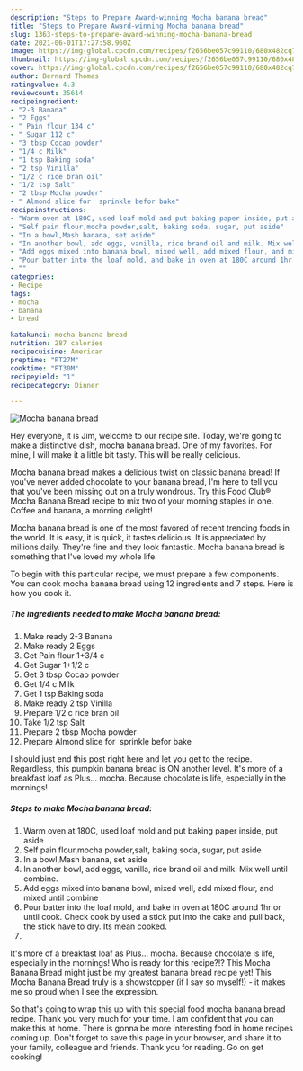 ```yaml
---
description: "Steps to Prepare Award-winning Mocha banana bread"
title: "Steps to Prepare Award-winning Mocha banana bread"
slug: 1363-steps-to-prepare-award-winning-mocha-banana-bread
date: 2021-06-01T17:27:58.960Z
image: https://img-global.cpcdn.com/recipes/f2656be057c99110/680x482cq70/mocha-banana-bread-recipe-main-photo.jpg
thumbnail: https://img-global.cpcdn.com/recipes/f2656be057c99110/680x482cq70/mocha-banana-bread-recipe-main-photo.jpg
cover: https://img-global.cpcdn.com/recipes/f2656be057c99110/680x482cq70/mocha-banana-bread-recipe-main-photo.jpg
author: Bernard Thomas
ratingvalue: 4.3
reviewcount: 35614
recipeingredient:
- "2-3 Banana"
- "2 Eggs"
- " Pain flour 134 c"
- " Sugar 112 c"
- "3 tbsp Cocao powder"
- "1/4 c Milk"
- "1 tsp Baking soda"
- "2 tsp Vinilla"
- "1/2 c rice bran oil"
- "1/2 tsp Salt"
- "2 tbsp Mocha powder"
- " Almond slice for  sprinkle befor bake"
recipeinstructions:
- "Warm oven at 180C, used loaf mold and put baking paper inside, put aside"
- "Self pain flour,mocha powder,salt, baking soda, sugar, put aside"
- "In a bowl,Mash banana, set aside"
- "In another bowl, add eggs, vanilla, rice brand oil and milk. Mix well until combine."
- "Add eggs mixed into banana bowl, mixed well, add mixed flour, and mixed until combine"
- "Pour batter into the loaf mold, and bake in oven at 180C around 1hr or until cook. Check cook by used a stick put into the cake and pull back, the stick have to dry. Its mean cooked."
- ""
categories:
- Recipe
tags:
- mocha
- banana
- bread

katakunci: mocha banana bread 
nutrition: 287 calories
recipecuisine: American
preptime: "PT27M"
cooktime: "PT30M"
recipeyield: "1"
recipecategory: Dinner

---
```



![Mocha banana bread](https://img-global.cpcdn.com/recipes/f2656be057c99110/680x482cq70/mocha-banana-bread-recipe-main-photo.jpg)

Hey everyone, it is Jim, welcome to our recipe site. Today, we're going to make a distinctive dish, mocha banana bread. One of my favorites. For mine, I will make it a little bit tasty. This will be really delicious.

Mocha banana bread makes a delicious twist on classic banana bread! If you&#39;ve never added chocolate to your banana bread, I&#39;m here to tell you that you&#39;ve been missing out on a truly wondrous. Try this Food Club® Mocha Banana Bread recipe to mix two of your morning staples in one. Coffee and banana, a morning delight!

Mocha banana bread is one of the most favored of recent trending foods in the world. It is easy, it is quick, it tastes delicious. It is appreciated by millions daily. They're fine and they look fantastic. Mocha banana bread is something that I've loved my whole life.


To begin with this particular recipe, we must prepare a few components. You can cook mocha banana bread using 12 ingredients and 7 steps. Here is how you cook it.

<!--inarticleads1-->

##### The ingredients needed to make Mocha banana bread:

1. Make ready 2-3 Banana
1. Make ready 2 Eggs
1. Get  Pain flour 1+3/4 c
1. Get  Sugar 1+1/2 c
1. Get 3 tbsp Cocao powder
1. Get 1/4 c Milk
1. Get 1 tsp Baking soda
1. Make ready 2 tsp Vinilla
1. Prepare 1/2 c rice bran oil
1. Take 1/2 tsp Salt
1. Prepare 2 tbsp Mocha powder
1. Prepare  Almond slice for  sprinkle befor bake


I should just end this post right here and let you get to the recipe. Regardless, this pumpkin banana bread is ON another level. It&#39;s more of a breakfast loaf as Plus… mocha. Because chocolate is life, especially in the mornings! 

<!--inarticleads2-->

##### Steps to make Mocha banana bread:

1. Warm oven at 180C, used loaf mold and put baking paper inside, put aside
1. Self pain flour,mocha powder,salt, baking soda, sugar, put aside
1. In a bowl,Mash banana, set aside
1. In another bowl, add eggs, vanilla, rice brand oil and milk. Mix well until combine.
1. Add eggs mixed into banana bowl, mixed well, add mixed flour, and mixed until combine
1. Pour batter into the loaf mold, and bake in oven at 180C around 1hr or until cook. Check cook by used a stick put into the cake and pull back, the stick have to dry. Its mean cooked.
1. 


It&#39;s more of a breakfast loaf as Plus… mocha. Because chocolate is life, especially in the mornings! Who is ready for this recipe?!? This Mocha Banana Bread might just be my greatest banana bread recipe yet! This Mocha Banana Bread truly is a showstopper (if I say so myself!) - it makes me so proud when I see the expression. 

So that's going to wrap this up with this special food mocha banana bread recipe. Thank you very much for your time. I am confident that you can make this at home. There is gonna be more interesting food in home recipes coming up. Don't forget to save this page in your browser, and share it to your family, colleague and friends. Thank you for reading. Go on get cooking!
